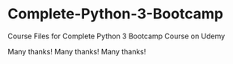 # Complete-Python-3-Bootcamp
Course Files for Complete Python 3 Bootcamp Course on Udemy

Many thanks!
Many thanks!
Many thanks!
